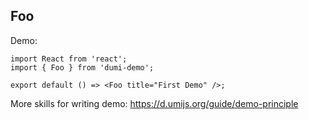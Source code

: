 
## Foo

Demo:

```tsx
import React from 'react';
import { Foo } from 'dumi-demo';

export default () => <Foo title="First Demo" />;
```

More skills for writing demo: https://d.umijs.org/guide/demo-principle
